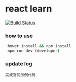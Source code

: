 react learn
============
[![Build Status](https://travis-ci.org/alanerzhao/react-zero-learn.svg)](https://travis-ci.org/alanerzhao/react-zero-learn)  

### how to use

```bash
 bower install && npm install
 npm run dev (developer)
```
### update log
    完成官网示例代码

